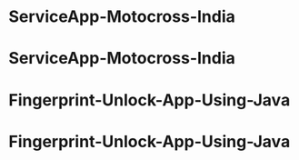 # ServiceApp-Motocross-India
# ServiceApp-Motocross-India
# Fingerprint-Unlock-App-Using-Java
# Fingerprint-Unlock-App-Using-Java
